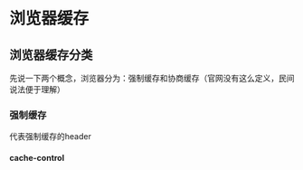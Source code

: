 <!--
 * @Author: xiuquanxu
 * @Company: kaochong
 * @Date: 2020-03-18 22:03:56
 * @LastEditors: xiuquanxu
 * @LastEditTime: 2020-03-18 23:51:16
 -->  

# 浏览器缓存  

## 浏览器缓存分类  

先说一下两个概念，浏览器分为：强制缓存和协商缓存（官网没有这么定义，民间说法便于理解）  

### 强制缓存  

代表强制缓存的header

#### cache-control  


